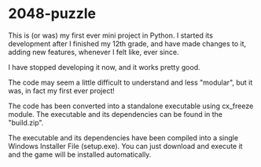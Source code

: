 # 2048-puzzle
This is (or was) my first ever mini project in Python. 
I started its development after I finished my 12th grade, and have made changes to it, adding new features, whenever I felt like, ever since. 

I have stopped developing it now, and it works pretty good.

The code may seem a little difficult to understand and less "modular", but it was, in fact my first ever project!

The code has been converted into a standalone executable using cx_freeze module. The executable and its dependencies can be found in the "build.zip".

The executable and its dependencies have been compiled into a single Windows Installer File (setup.exe). You can just download and execute it and the game will be installed automatically.
